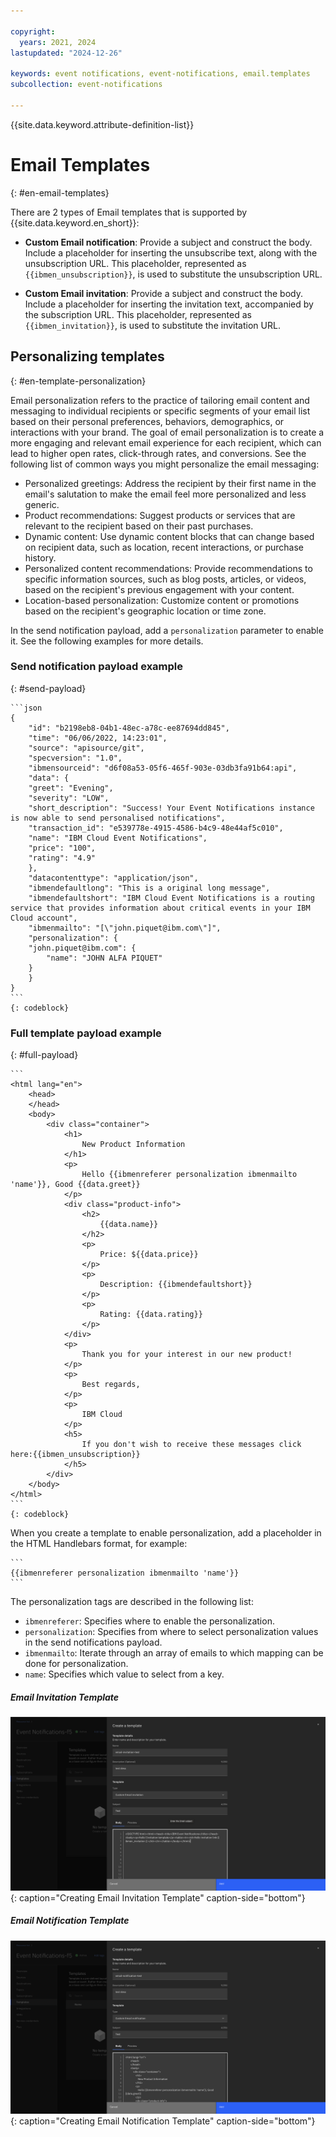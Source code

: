 ```yaml
---

copyright:
  years: 2021, 2024
lastupdated: "2024-12-26"

keywords: event notifications, event-notifications, email.templates
subcollection: event-notifications

---
```


{{site.data.keyword.attribute-definition-list}}

# Email Templates
{: #en-email-templates}

There are 2 types of Email templates that is supported by {{site.data.keyword.en_short}}:

   * **Custom Email notification**: Provide a subject and construct the body. Include a placeholder for inserting the unsubscribe text, along with the unsubscription URL. This placeholder, represented as `{{ibmen_unsubscription}}`, is used to substitute the unsubscription URL.

   * **Custom Email invitation**: Provide a subject and construct the body. Include a placeholder for inserting the invitation text, accompanied by the subscription URL. This placeholder, represented as `{{ibmen_invitation}}`, is used to substitute the invitation URL.


## Personalizing templates
{: #en-template-personalization}

Email personalization refers to the practice of tailoring email content and messaging to individual recipients or specific segments of your email list based on their personal preferences, behaviors, demographics, or interactions with your brand. The goal of email personalization is to create a more engaging and relevant email experience for each recipient, which can lead to higher open rates, click-through rates, and conversions. See the following list of common ways you might personalize the email messaging:

   * Personalized greetings: Address the recipient by their first name in the email's salutation to make the email feel more personalized and less generic.
   * Product recommendations: Suggest products or services that are relevant to the recipient based on their past purchases.
   * Dynamic content: Use dynamic content blocks that can change based on recipient data, such as location, recent interactions, or purchase history.
   * Personalized content recommendations: Provide recommendations to specific information sources, such as blog posts, articles, or videos, based on the recipient's previous engagement with your content.
   * Location-based personalization: Customize content or promotions based on the recipient's geographic location or time zone.

In the send notification payload, add a `personalization` parameter to enable it. See the following examples for more details.

### Send notification payload example
{: #send-payload}

    ```json
    {
        "id": "b2198eb8-04b1-48ec-a78c-ee87694dd845",
        "time": "06/06/2022, 14:23:01",
        "source": "apisource/git",
        "specversion": "1.0",
        "ibmensourceid": "d6f08a53-05f6-465f-903e-03db3fa91b64:api",
        "data": {
        "greet": "Evening",
        "severity": "LOW",
        "short_description": "Success! Your Event Notifications instance is now able to send personalised notifications",
        "transaction_id": "e539778e-4915-4586-b4c9-48e44af5c010",
        "name": "IBM Cloud Event Notifications",
        "price": "100",
        "rating": "4.9"
        },
        "datacontenttype": "application/json",
        "ibmendefaultlong": "This is a original long message",
        "ibmendefaultshort": "IBM Cloud Event Notifications is a routing service that provides information about critical events in your IBM Cloud account",
        "ibmenmailto": "[\"john.piquet@ibm.com\"]",
        "personalization": {
        "john.piquet@ibm.com": {
            "name": "JOHN ALFA PIQUET"
        }
        }
    }
    ```
    {: codeblock}

### Full template payload example
{: #full-payload}

    ```
    <html lang="en">
        <head>
        </head>
        <body>
            <div class="container">
                <h1>
                    New Product Information
                </h1>
                <p>
                    Hello {{ibmenreferer personalization ibmenmailto 'name'}}, Good {{data.greet}}
                </p>
                <div class="product-info">
                    <h2>
                        {{data.name}}
                    </h2>
                    <p>
                        Price: ${{data.price}}
                    </p>
                    <p>
                        Description: {{ibmendefaultshort}}
                    </p>
                    <p>
                        Rating: {{data.rating}}
                    </p>
                </div>
                <p>
                    Thank you for your interest in our new product!
                </p>
                <p>
                    Best regards,
                </p>
                <p>
                    IBM Cloud
                </p>
                <h5>
                    If you don't wish to receive these messages click here:{{ibmen_unsubscription}}
                </h5>
            </div>
        </body>
    </html>
    ```
    {: codeblock}

When you create a template to enable personalization, add a placeholder in the HTML Handlebars format, for example: 

    ```
    {{ibmenreferer personalization ibmenmailto 'name'}}
    ```

The personalization tags are described in the following list:

   * `ibmenreferer`: Specifies where to enable the personalization. 
   * `personalization`: Specifies from where to select personalization values in the send notifications payload.
   * `ibmenmailto`: Iterate through an array of emails to which mapping can be done for personalization.
   * `name`: Specifies which value to select from a key. 

##### Email Invitation Template

![Create Email Invitation Template](images/en-email-invitation-template.png "Creating Email Invitation Template"){: caption="Creating Email Invitation Template" caption-side="bottom"}

##### Email Notification Template

![Create Email Notification Template](images/en-email-notification.png "Creating Email Notification Template"){: caption="Creating Email Notification Template" caption-side="bottom"}

